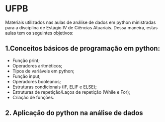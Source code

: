 # UFPB
Materiais utilizados nas aulas de análise de dados em python ministradas para a disciplina de Estágio IV de Ciências Atuariais. Dessa maneira, estas aulas tem os seguintes objetivos:

## 1.Conceitos básicos de programação em python:
* Função print;
* Operadores aritméticos;
* Tipos de variáveis em python;
* Função input;
* Operadores booleanos;
* Estruturas condicionais (IF, ELIF e ELSE);
* Estruturas de repetição/Laços de repetição (While e For);
* Criação de funções.

## 2. Aplicação do python na análise de dados

